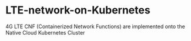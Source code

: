 # LTE-network-on-Kubernetes
4G LTE CNF (Containerized Network Functions) are implemented onto the Native Cloud Kubernetes Cluster
